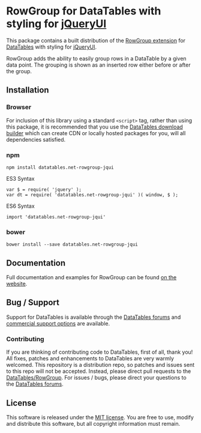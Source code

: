 # RowGroup for DataTables with styling for [jQueryUI](http://jqueryui.com/)

This package contains a built distribution of the [RowGroup extension](https://datatables.net/extensions/rowgroup) for [DataTables](https://datatables.net/) with styling for [jQueryUI](http://jqueryui.com/).

RowGroup adds the ability to easily group rows in a DataTable by a given data point. The grouping is shown as an inserted row either before or after the group.


## Installation

### Browser

For inclusion of this library using a standard `<script>` tag, rather than using this package, it is recommended that you use the [DataTables download builder](//datatables.net/download) which can create CDN or locally hosted packages for you, will all dependencies satisfied.

### npm

```
npm install datatables.net-rowgroup-jqui
```

ES3 Syntax
```
var $ = require( 'jquery' );
var dt = require( 'datatables.net-rowgroup-jqui' )( window, $ );
```

ES6 Syntax
```
import 'datatables.net-rowgroup-jqui'
```

### bower

```
bower install --save datatables.net-rowgroup-jqui
```



## Documentation

Full documentation and examples for RowGroup can be found [on the website](https://datatables.net/extensions/rowgroup).


## Bug / Support

Support for DataTables is available through the [DataTables forums](//datatables.net/forums) and [commercial support options](//datatables.net/support) are available.


### Contributing

If you are thinking of contributing code to DataTables, first of all, thank you! All fixes, patches and enhancements to DataTables are very warmly welcomed. This repository is a distribution repo, so patches and issues sent to this repo will not be accepted. Instead, please direct pull requests to the [DataTables/RowGroup](http://github.com/DataTables/RowGroup). For issues / bugs, please direct your questions to the [DataTables forums](//datatables.net/forums).


## License

This software is released under the [MIT license](//datatables.net/license). You are free to use, modify and distribute this software, but all copyright information must remain.

